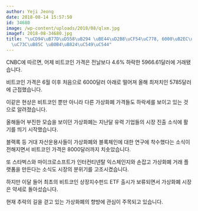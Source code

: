 ```yaml
---
author: Yeji Jeong
date: 2018-08-14 15:57:50
id: 34680
image: /wp-content/uploads/2018/08/qlxm.jpg
imagef: 2018-08-34680.jpg
title: "\uCD94\uB77D\uD558\uB294 \uBE44\uD2B8\uCF54\uC778, 6000\uB2EC\uB7EC \uBC11\
  \uC73C\uB85C \uB0B4\uB824\uC549\uC544"
---
```


CNBC에 따르면, 어제 비트코인 가격은 전날보다 4.6% 하락한 5966.61달러에 거래됐습니다.

비트코인 가격은 6월 이후 처음으로 6000달러 아래로 떨어져 올해 최저치인 5785달러에 근접했습니다.

이같은 현상은 비트코인 뿐만 아니라 다른 가상화폐 가격들도 하락세를 보이고 있는 것으로 알려졌습니다.

올해들어 부진한 모습을 보이던 가상화폐는 지난달 유력 기업들의 시장 진출 소식에 활기를 띄기 시작했습니다.

블랙록 등 거대 자산운용사들이 가상화폐와 블록체인에 대한 연구에 착수했다는 소식이 전해지면서 비트코인 가격은 8000달러까지 치솟았습니다.

또 스타벅스와 마이크로소프트가 인터컨티넨탈 익스체인지와 손잡고 가상화폐 거래 플랫폼을 만든다는 소식도 시장의 분위기를 고조시켰습니다.

하지만 이달 들어 최초의 비트코인 상장지수펀드 ETF 출시가 보류되면서 가상화폐 시장은 약세로 돌아섰습니다.

현재 추락의 길을 걷고 있는 가상화폐의 향방에 관심이 주목되고 있습니다.